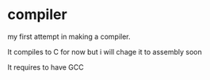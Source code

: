 # compiler
my first attempt in making a compiler.

It compiles to C for now but i will chage it to assembly soon

It requires to have GCC

